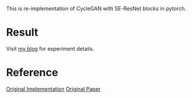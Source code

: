 This is re-implementation of CycleGAN with SE-ResNet blocks in pytorch.

# Result
Visit [my blog](https://bellchen.me/cyclegan-for-unsupervised-translation-in-anime/) for experiment details.

# Reference
[Original Implementation](https://github.com/junyanz/CycleGAN)
[Original Paper](https://arxiv.org/abs/1703.10593)
